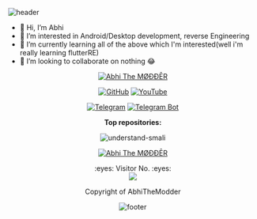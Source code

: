 ![header](https://capsule-render.vercel.app/api?height=200&type=waving&text=Hello%20World!&desc=Welcome%20to%20my%20profile&fontAlignY=26&descAlignY=45&color=gradient&animation=fadeIn)
- 👋 Hi, I’m Abhi
- 👀 I’m interested in Android/Desktop development, reverse Engineering
- 🌱 I’m currently learning all of the above which I'm interested(well i'm really learning flutterRE)
- 💞️ I’m looking to collaborate on nothing 😂


<p align="center"><a href="https://github.com/AbhiTheModder"><img title="Abhi The MØÐÐĒR" src="https://github-readme-stats.vercel.app/api?username=AbhiTheModder&show_icons=true&include_all_commits=true&theme=chartreuse-dark&cache_seconds=3200"></a>
</p>

<p align="center">
<a href="https://github.com/AbhiTheModder"><img title="GitHub" src="https://img.shields.io/badge/Abhi-TheModder-brightgreen?style=for-the-badge&logo=github"></a>
<a href="https://www.youtube.com/channel/UCtBILuQgvXHPfvOUdcmMS2Q"><img title="YouTube" src="https://img.shields.io/badge/YouTube-Abhi The MØÐÐĒR-red?style=for-the-badge&logo=Youtube"></a>
</p>


<p align="center">
<a href="https://t.me/joinchat/xP-wW-A5mIBmMjY1"><img title="Telegram" src="https://img.shields.io/badge/Telegram-black?style=for-the-badge&logo=Telegram"></a>
<a href="https://t.me/Mods_byAbhi_demandbot"><img title="Telegram Bot" src="https://img.shields.io/badge/Telegram-bot-black?style=for-the-badge&logo=Telegram_bot"></a>

<p align="center"

  **Top repositories:**
</p>

<p align="center"
<a href="https://github.com/AbhiTheModder/"><img title="understand-smali" src="https://github-readme-stats.vercel.app/api/pin/?username=AbhiTheModder&repo=understand-smali&theme=vision-friendly-dark"></a>
</p>

<p align="center">
<a href="https://github.com/AbhiTheModder"><img title="Abhi The MØÐÐĒR" src="https://github-readme-stats.vercel.app/api/top-langs/?username=AbhiTheModder&layout=compact"></a>
</p>
  
  <p align="center"> 
  :eyes: Visitor No. :eyes:<br>
  <img src="https://profile-counter.glitch.me/Abhi-The-Modder/count.svg" />
</p>

  <p align="center"> Copyright of AbhiTheModder</p>
  
<p align="center"
   
![footer](https://capsule-render.vercel.app/api?height=200&type=transparent&section=footer&text=Thank%20You&fontAlignY=55&fontColor=dd1044)
   </p>

<!---
AbhiTheModder/AbhiTheModder is a ✨ special ✨ repository because its `README.md` (this file) appears on your GitHub profile.
You can click the Preview link to take a look at your changes.
--->
